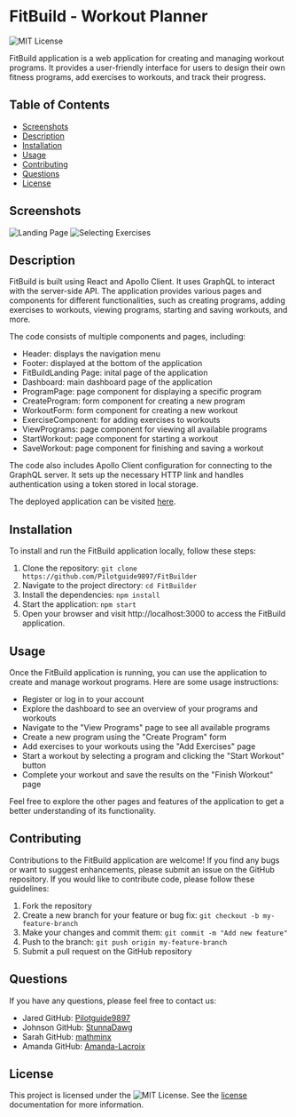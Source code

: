 # FitBuild - Workout Planner

![MIT License](https://img.shields.io/badge/License-MIT-yellow.svg)

FitBuild application is a web application for creating and managing workout programs. It provides a user-friendly interface for users to design their own fitness programs, add exercises to workouts, and track their progress.

## Table of Contents
- [Screenshots](#screenshots)
- [Description](#description)
- [Installation](#installation)
- [Usage](#usage)
- [Contributing](#contributing)
- [Questions](#questions)
- [License](#license)

## Screenshots
![Landing Page](https://github.com/Pilotguide9897/FitBuilder/blob/e1364b0794806f28accaa00ed7b37425dc6189f4/App%20Screenshots/Landing%20Page.png)
![Selecting Exercises](https://github.com/Pilotguide9897/FitBuilder/blob/ed1977cad6c19c4a20e412057eb8920c9f4317a8/App%20Screenshots/Exercises.png)

## Description

FitBuild is built using React and Apollo Client. It uses GraphQL to interact with the server-side API. The application provides various pages and components for different functionalities, such as creating programs, adding exercises to workouts, viewing programs, starting and saving workouts, and more.

The code consists of multiple components and pages, including:

- Header: displays the navigation menu
- Footer: displayed at the bottom of the application
- FitBuildLanding Page: inital page of the application
- Dashboard: main dashboard page of the application
- ProgramPage: page component for displaying a specific program
- CreateProgram: form component for creating a new program
- WorkoutForm: form component for creating a new workout
- ExerciseComponent: for adding exercises to workouts
- ViewPrograms: page component for viewing all available programs
- StartWorkout: page component for starting a workout
- SaveWorkout: page component for finishing and saving a workout


The code also includes Apollo Client configuration for connecting to the GraphQL server. It sets up the necessary HTTP link and handles authentication using a token stored in local storage.

The deployed application can be visited [here](https://fit-build-03ae366fc163.herokuapp.com/).

## Installation

To install and run the FitBuild application locally, follow these steps:

1. Clone the repository: `git clone https://github.com/Pilotguide9897/FitBuilder`
2. Navigate to the project directory: `cd FitBuilder`
3. Install the dependencies: `npm install`
4. Start the application: `npm start`
5. Open your browser and visit http://localhost:3000 to access the FitBuild application.


## Usage
Once the FitBuild application is running, you can use the application to create and manage workout programs. Here are some usage instructions:

- Register or log in to your account
- Explore the dashboard to see an overview of your programs and workouts
- Navigate to the "View Programs" page to see all available programs
- Create a new program using the "Create Program" form
- Add exercises to your workouts using the "Add Exercises" page
- Start a workout by selecting a program and clicking the "Start Workout" button
- Complete your workout and save the results on the "Finish Workout" page

Feel free to explore the other pages and features of the application to get a better understanding of its functionality.

## Contributing
Contributions to the FitBuild application are welcome! If you find any bugs or want to suggest enhancements, please submit an issue on the GitHub repository. If you would like to contribute code, please follow these guidelines:

1. Fork the repository
2. Create a new branch for your feature or bug fix: `git checkout -b my-feature-branch`
3. Make your changes and commit them: `git commit -m "Add new feature"`
4. Push to the branch: `git push origin my-feature-branch`
5. Submit a pull request on the GitHub repository

## Questions

If you have any questions, please feel free to contact us:

- Jared GitHub: [Pilotguide9897](https://github.com/Pilotguide9897)
- Johnson GitHub: [StunnaDawg](https://github.com/StunnaDawg)
- Sarah GitHub: [mathminx](https://github.com/mathminx)
- Amanda GitHub: [Amanda-Lacroix](https://github.com/Amanda-Lacroix)

## License
This project is licensed under the ![MIT License](https://img.shields.io/badge/License-MIT-yellow.svg). See the [license](https://opensource.org/licenses/MIT) documentation for more information.
